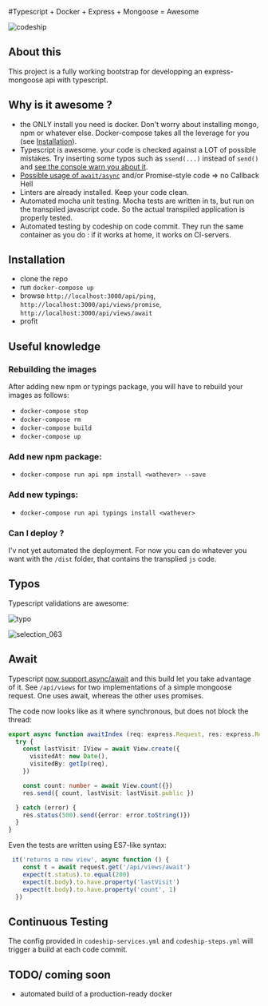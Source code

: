 #Typescript + Docker + Express + Mongoose = Awesome

![codeship](https://codeship.com/projects/7fcdf0c0-5cc2-0134-311d-066f4b004e09/status?branch=master)

## About this
This project is a fully working bootstrap for developping an express-mongoose api with typescript.

## Why is it awesome ?

 - the ONLY install you need is docker. Don't worry about installing mongo, npm or whatever else. Docker-compose takes all the leverage for you (see [Installation](#installation)).
 - Typescript is awesome. your code is checked against a LOT of possible mistakes. Try inserting some typos such as `ssend(...)` instead of `send()` and [see the console warn you about it](#typos).
 - [Possible usage of `await/async`](#await) and/or Promise-style code => no Callback Hell
 - Linters are already installed. Keep your code clean.
 - Automated mocha unit testing. Mocha tests are written in ts, but run on the transpiled javascript code. So the actual transpiled application is properly tested.
 - Automated testing by codeship on code commit. They run the same container as you do : if it works at home, it works on CI-servers.

## Installation

 - clone the repo
 - run `docker-compose up`
 - browse `http://localhost:3000/api/ping`, `http://localhost:3000/api/views/promise`, `http://localhost:3000/api/views/await`
 - profit

## Useful knowledge

### Rebuilding the images
After adding new npm or typings package, you will have to rebuild your images as follows:

 - `docker-compose stop`
 - `docker-compose rm`
 - `docker-compose build`
 - `docker-compose up`

### Add new npm package:
 - `docker-compose run api npm install <wathever> --save`

### Add new typings:
 - `docker-compose run api typings install <wathever>`

### Can I deploy ?
I'v not yet automated the deployment. For now you can do whatever you want with the `/dist` folder, that contains the transplied `js` code.

## Typos
Typescript validations are awesome:

![typo](https://cloud.githubusercontent.com/assets/2798256/18518627/0efce218-7aa1-11e6-89a2-74455eede178.png)

![selection_063](https://cloud.githubusercontent.com/assets/2798256/18518718/6d7694ec-7aa1-11e6-83d2-0938e25f5f45.png)

## Await

Typescript [now support async/await](https://blogs.msdn.microsoft.com/typescript/2015/11/03/what-about-asyncawait/) and this build let you take advantage of it. See `/api/views` for two implementations of a simple mongoose request. One uses await, whereas the other uses promises.

The code now looks like as it where synchronous, but does not block the thread:

```typescript
export async function awaitIndex (req: express.Request, res: express.Response) {
  try {
    const lastVisit: IView = await View.create({
      visitedAt: new Date(),
      visitedBy: getIp(req),
    })

    const count: number = await View.count({})
    res.send({ count, lastVisit: lastVisit.public })

  } catch (error) {
    res.status(500).send({error: error.toString()})
  }
}
```

Even the tests are written using ES7-like syntax:

```typescript
 it('returns a new view', async function () {
    const t = await request.get('/api/views/await')
    expect(t.status).to.equal(200)
    expect(t.body).to.have.property('lastVisit')
    expect(t.body).to.have.property('count', 1)
  })
```

## Continuous Testing

The config provided in `codeship-services.yml` and `codeship-steps.yml` will trigger a build at each code commit.

## TODO/ coming soon
 - automated build of a production-ready docker
